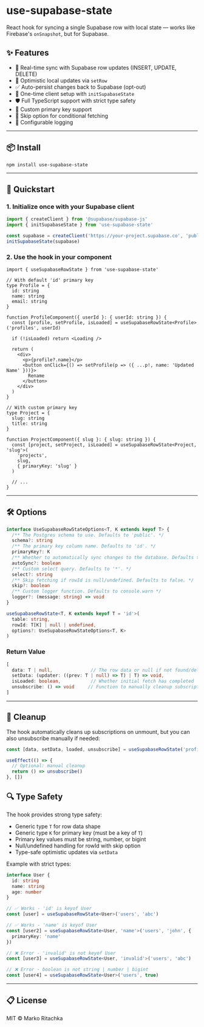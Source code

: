 # use-supabase-state

React hook for syncing a single Supabase row with local state — works like Firebase's `onSnapshot`, but for Supabase.

## ✨ Features
- 🔄 Real-time sync with Supabase row updates (INSERT, UPDATE, DELETE)
- 🧠 Optimistic local updates via `setRow`
- ✅ Auto-persist changes back to Supabase (opt-out)
- 🔌 One-time client setup with `initSupabaseState`
- 🛡️ Full TypeScript support with strict type safety
- 🎯 Custom primary key support
- 🚫 Skip option for conditional fetching
- 📝 Configurable logging

---

## 📦 Install
```bash
npm install use-supabase-state
```

---

## 🚀 Quickstart

### 1. Initialize once with your Supabase client
```ts
import { createClient } from '@supabase/supabase-js'
import { initSupabaseState } from 'use-supabase-state'

const supabase = createClient('https://your-project.supabase.co', 'public-anon-key')
initSupabaseState(supabase)
```

### 2. Use the hook in your component
```tsx
import { useSupabaseRowState } from 'use-supabase-state'

// With default 'id' primary key
type Profile = {
  id: string
  name: string
  email: string
}

function ProfileComponent({ userId }: { userId: string }) {
  const [profile, setProfile, isLoaded] = useSupabaseRowState<Profile>('profiles', userId)

  if (!isLoaded) return <Loading />

  return (
    <div>
      <p>{profile?.name}</p>
      <button onClick={() => setProfile(p => ({ ...p!, name: 'Updated Name' }))}>
        Rename
      </button>
    </div>
  )
}

// With custom primary key
type Project = {
  slug: string
  title: string
}

function ProjectComponent({ slug }: { slug: string }) {
  const [project, setProject, isLoaded] = useSupabaseRowState<Project, 'slug'>(
    'projects',
    slug,
    { primaryKey: 'slug' }
  )

  // ...
}
```

---

## 🛠 Options
```ts
interface UseSupabaseRowStateOptions<T, K extends keyof T> {
  /** The Postgres schema to use. Defaults to 'public'. */
  schema?: string
  /** The primary key column name. Defaults to 'id'. */
  primaryKey?: K
  /** Whether to automatically sync changes to the database. Defaults to true. */
  autoSync?: boolean
  /** Custom select query. Defaults to '*'. */
  select?: string
  /** Skip fetching if rowId is null/undefined. Defaults to false. */
  skip?: boolean
  /** Custom logger function. Defaults to console.warn */
  logger?: (message: string) => void
}

useSupabaseRowState<T, K extends keyof T = 'id'>(
  table: string,
  rowId: T[K] | null | undefined,
  options?: UseSupabaseRowStateOptions<T, K>
)
```

### Return Value
```ts
[
  data: T | null,              // The row data or null if not found/deleted
  setData: (updater: ((prev: T | null) => T) | T) => void,
  isLoaded: boolean,           // Whether initial fetch has completed
  unsubscribe: () => void     // Function to manually cleanup subscription
]
```

---

## 🧼 Cleanup
The hook automatically cleans up subscriptions on unmount, but you can also unsubscribe manually if needed:
```ts
const [data, setData, loaded, unsubscribe] = useSupabaseRowState('profiles', 'abc')

useEffect(() => {
  // Optional: manual cleanup
  return () => unsubscribe()
}, [])
```

## 🔍 Type Safety
The hook provides strong type safety:
- Generic type `T` for row data shape
- Generic type `K` for primary key (must be a key of `T`)
- Primary key values must be string, number, or bigint
- Null/undefined handling for rowId with skip option
- Type-safe optimistic updates via `setData`

Example with strict types:
```ts
interface User {
  id: string
  name: string
  age: number
}

// ✅ Works - 'id' is keyof User
const [user] = useSupabaseRowState<User>('users', 'abc')

// ✅ Works - 'name' is keyof User
const [user2] = useSupabaseRowState<User, 'name'>('users', 'john', {
  primaryKey: 'name'
})

// ❌ Error - 'invalid' is not keyof User
const [user3] = useSupabaseRowState<User, 'invalid'>('users', 'abc')

// ❌ Error - boolean is not string | number | bigint
const [user4] = useSupabaseRowState<User>('users', true)
```

---

## 📋 License
MIT © Marko Ritachka
